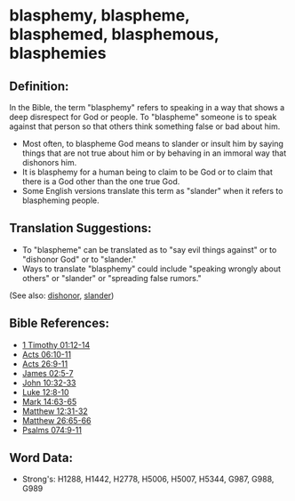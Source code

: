 # blasphemy, blaspheme, blasphemed, blasphemous, blasphemies #

## Definition: ##

In the Bible, the term "blasphemy" refers to speaking in a way that shows a deep disrespect for God or people. To "blaspheme" someone is to speak against that person so that others think something false or bad about him.

* Most often, to blaspheme God means to slander or insult him by saying things that are not true about him or by behaving in an immoral way that dishonors him.
* It is blasphemy for a human being to claim to be God or to claim that there is a God other than the one true God.
* Some English versions translate this term as "slander" when it refers to blaspheming people.

## Translation Suggestions: ##

* To "blaspheme" can be translated as to "say evil things against" or to "dishonor God" or to "slander."
* Ways to translate "blasphemy" could include "speaking wrongly about others" or "slander" or "spreading false rumors."

(See also: [dishonor](../other/dishonor.md), [slander](../other/slander.md))

## Bible References: ##

* [1 Timothy 01:12-14](rc://en/tn/help/1ti/01/12)
* [Acts 06:10-11](rc://en/tn/help/act/06/10)
* [Acts 26:9-11](rc://en/tn/help/act/26/09)
* [James 02:5-7](rc://en/tn/help/jas/02/05)
* [John 10:32-33](rc://en/tn/help/jhn/10/32)
* [Luke 12:8-10](rc://en/tn/help/luk/12/08)
* [Mark 14:63-65](rc://en/tn/help/mrk/14/63)
* [Matthew 12:31-32](rc://en/tn/help/mat/12/31)
* [Matthew 26:65-66](rc://en/tn/help/mat/26/65)
* [Psalms 074:9-11](rc://en/tn/help/psa/074/009)


## Word Data: ##

* Strong's: H1288, H1442, H2778, H5006, H5007, H5344, G987, G988, G989

